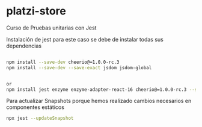 # platzi-store
Curso de Pruebas unitarias con Jest


Instalación de jest para este caso se debe de instalar todas sus dependencias
```bash

npm install --save-dev cheerio@=1.0.0-rc.3
npm install --save-dev --save-exact jsdom jsdom-global


or
npm install jest enzyme enzyme-adapter-react-16 cheerio@=1.0.0-rc.3 --save-dev

```

Para actualizar Snapshots porque hemos realizado cambios necesarios en componentes estáticos
```bash
npx jest --updateSnapshot
```
